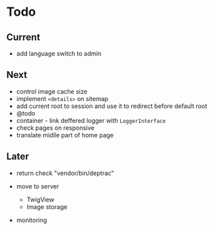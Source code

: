 # Todo

## Current

- add language switch to admin

## Next

- control image cache size
- implement `<details>` on sitemap
- add current root to session and use it to redirect before default root
- @todo
- container - link deffered logger with `LoggerInterface`
- check pages on responsive
- translate midlle part of home page

## Later

- return check "vendor/bin/deptrac"

- move to server
  - TwigView
  - Image storage

- monitoring
